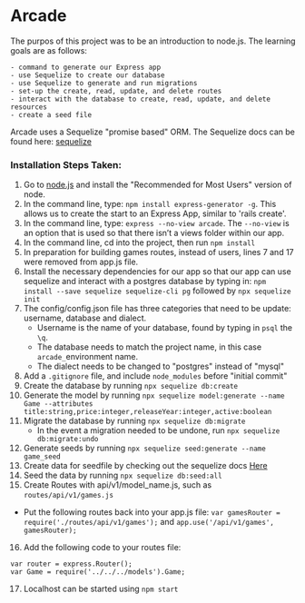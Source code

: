 # Arcade

The purpos of this project was to be an introduction to node.js. The learning goals are as follows:
```
- command to generate our Express app
- use Sequelize to create our database
- use Sequelize to generate and run migrations
- set-up the create, read, update, and delete routes
- interact with the database to create, read, update, and delete resources
- create a seed file
```
Arcade uses a Sequelize "promise based" ORM. The Sequelize docs can be found here:
[sequelize](https://sequelize.org/)

### Installation Steps Taken:

1. Go to [node.js](https://nodejs.org/en/) and install the "Recommended for Most Users" version of node.
2. In the command line, type: ```npm install express-generator -g```.
This allows us to create the start to an Express App, similar to 'rails create'.
3. In the command line, type: ```express --no-view arcade```. The ```--no-view``` is an option that is used so that there isn’t a views folder within our app.
4. In the command line, cd into the project, then run ```npm install```
5. In preparation for building games routes, instead of users, lines 7 and 17 were removed from app.js file.
6. Install the necessary dependencies for our app so that our app can use sequelize and interact with a postgres database by typing in: ```npm install --save sequelize sequelize-cli pg``` followed by ```npx sequelize init```
7. The config/config.json file has three categories that need to be update: username, database and dialect.   
    - Username is the name of your database, found by typing in ```psql``` the ```\q```.
    - The database needs to match the project name, in this case ```arcade_```environment name.
    - The dialect needs to be changed to "postgres" instead of "mysql"
8. Add a ```.gitignore``` file, and include ```node_modules``` before "initial commit"
9. Create the database by running ```npx sequelize db:create```
10. Generate the model by running ```npx sequelize model:generate --name Game --attributes title:string,price:integer,releaseYear:integer,active:boolean```
11. Migrate the database by running ```npx sequelize db:migrate```
    - In the event a migration needed to be undone, run ```npx sequelize db:migrate:undo```
12. Generate seeds by running ```npx sequelize seed:generate --name game_seed```
13. Create data for seedfile by checking out the sequelize docs [Here](https://sequelize.org/)
14. Seed the data by running ```npx sequelize db:seed:all```
15. Create Routes with api/v1/model_name.js, such as ```routes/api/v1/games.js```
  - Put the following routes back into your app.js file: ```var gamesRouter = require('./routes/api/v1/games');``` and ```app.use('/api/v1/games', gamesRouter);```
16. Add the following code to your routes file:
```var express = require("express");
var router = express.Router();
var Game = require('../../../models').Game;
```
17. Localhost can be started using ```npm start```
